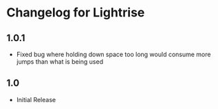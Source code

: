 # Changelog for Lightrise

## 1.0.1
- Fixed bug where holding down space too long would consume more jumps than what is being used

## 1.0
- Initial Release
